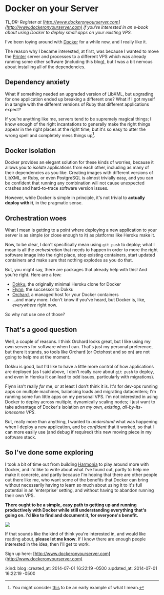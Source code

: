 Docker on your Server
=====================

_TL;DR: Register at [http://www.dockeronyourserver.com](http://www.dockeronyourserver.com) if you're interested in an e-book about using Docker to deploy small apps on your existing VPS._

I've been toying around with [Docker](http://docker.com) for a while now, and I really like it.

The reason why I became interested, at first, was because I wanted to move the [Printer](http://printer.exciting.io) server and processes to a different VPS which was already running some other software (including this blog), but I was a bit nervous about installing all of the dependencies.

## Dependency anxiety

What if something needed an upgraded version of LibXML, but upgrading for one application ended up breaking a different one? What if I got myself in a tangle with the different versions of Ruby that different applications expect?

If you're anything like me, servers tend to be supremely magical things; I know enough of the right incantations to generally make the right things appear in the right places at the right time, but it's so easy to utter the wrong spell and completely mess things up[^1].


## Docker isolation

Docker provides an elegant solution for these kinds of worries, because it allows you to *isolate* applications from each other, including as many of their dependencies as you like. Creating images with different versions of LibXML, or Ruby, or even PostgreSQL is almost trivially easy, and you can be confident that running any combination will not cause unexpected crashes and hard-to-trace software version issues.

However, while Docker is simple in principle, it's not trivial to **actually deploy with it**, in the pragmatic sense.


## Orchestration woes

What I mean is getting to a point where deploying a new application to your server is as simple (or close enough to it) as platforms like Heroku make it.

Now, to be clear, I don't specifically mean using `git push` to deploy; what I mean is all the *orchestration* that needs to happen in order to more the right software image into the right place, stop existing containers, start updated containers and make sure that nothing explodes as you do that.

But, you might say, there are packages that already help with this! And you're right. Here are a few:

* [Dokku](https://github.com/progrium/dokku), the originally minimal Heroku clone for Docker
* [Flynn](http://flynn.io), the successor to Dokku
* [Orchard](http://orchardup.com), a managed host for your Docker containers
* ...and many more. I don't know if you've heard, but Docker is, like, _everywhere_ right now.

So why not use one of those?

## That's a good question

Well, a couple of reasons. I think Orchard looks great, but I like using my own servers for software when I can. That's just my personal preference, but there it stands, so tools like Orchard (or Octohost and so on) are not going to help me at the moment.

Dokku is good, but I'd like to have a little more control of how applications are deployed (as I said above, I don't really care about `git push` to deploy, and even in Heroku it can lead to odd issues, particularly with migrations).

Flynn isn't really *for* me, or at least I don't think it is. It's for dev-ops running apps on multiple machines, balancing loads and migrating datacenters; I'm running some fun little apps on my personal VPS. I'm not interested in using Docker to deploy across multiple, dynamically scaling nodes; I just want to take advantage of Docker's isolation _on my own, existing, all-by-its-lonesome VPS_.

But, really more than anything, I wanted to *understand* what was happening when I deploy a new application, and be *confident* that it worked, so that I can more easily use (and debug if required) this new moving piece in my software stack.

## So I've done some exploring

I took a bit of time out from building [Harmonia](https://harmonia.io) to play around more with Docker, and I'd like to write about what I've found out, partly to help me make it concrete, and partly because I'm hoping that there are other people out there like me, who want some of the benefits that Docker can bring without necessarily having to learn so much about using it to it's full potential in an 'enterprise' setting, and without having to abandon running their own VPS.

**There ought to be a simple, easy path to getting up and running productively with Docker while still understanding everything that's going on. I'd like to find and document it, for everyone's benefit.**

[![](/images/dockerbook.png)](http://www.dockeronyourserver.com)

If that sounds like the kind of think you're interested in, and would like reading about, **please let me know**. If I know there are enough people interested in the idea, then I'll get to work.

Sign up here: [http://www.dockeronyourserver.com](http://www.dockeronyourserver.com)



[^1]: You might consider [this](http://youtu.be/mHTnJNGvQcA?t=7m40s) to be an early example of what I mean.


:kind: blog
:created_at: 2014-07-01 16:22:19 -0500
:updated_at: 2014-07-01 16:22:19 -0500
